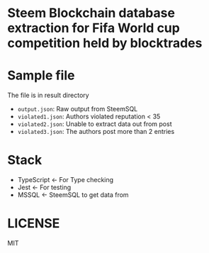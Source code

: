 # Steem Blockchain database extraction for Fifa World cup competition held by blocktrades

# Sample file

The file is in result directory

- `output.json`: Raw output from SteemSQL
- `violated1.json`: Authors violated reputation < 35
- `violated2.json`: Unable to extract data out from post
- `violated3.json`: The authors post more than 2 entries


# Stack

- TypeScript <- For Type checking
- Jest <- For testing
- MSSQL <- SteemSQL to get data from

# LICENSE

MIT